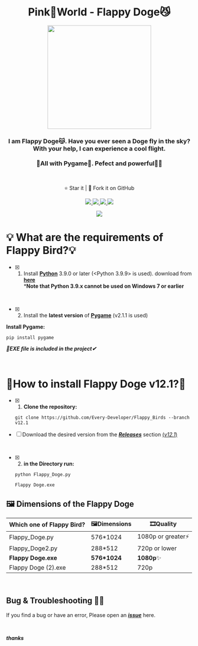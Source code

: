 <h1 align="center">Pink🎀World - Flappy Doge😼</h1>
<p align="center">
<img src="https://s4.uupload.ir/files/51f9fnraaml_3vyu.png" width='280'>
  <h3 align='center'>I am Flappy Doge😽. Have you ever seen a Doge fly in the sky?<br> With your help, I can experience a cool flight. <br><br> 🐍All with Pygame🐍. Pefect and powerful💪🏻</h3><br>
  
</p>
  <p align="center">⭐️ Star it | 🔱 Fork it on GitHub </p>
  <p align="center">
    <a href="https://www.pygame.org/">
      <img src="https://img.shields.io/badge/built%20with-Pygame-blueviolet" />
    </a>
    <a href="https://www.python.org/">
    	<img src="https://img.shields.io/badge/Language-Python-turquoise" />
    </a>
    <a href="https://github.com/Every-Developer/Flappy_Birds/releases/tag/v12.1">
      <img src='https://img.shields.io/badge/Release-v12.1-goldenrod'>
    <a href="https://github.com/Every-Developer/Flappy_Birds/blob/Pink-World/LICENSE">
      <img src="https://img.shields.io/badge/license-MIT License-lightgreen.svg" />
    </a>
  </p>
<p align='center'><a href='https://github.com/Every-Developer'><img  src='https://img.shields.io/badge/Coded%20By-Mohammadreza.D-lightcoral'></a></p>

# 💡 What are the requirements of Flappy Bird?💡
      
- [x] 1. Install [**Python**](https://www.python.org) 3.9.0 or later (<Python 3.9.9> is used). download from
[**here**](https://www.python.org/downloads/) <br> ***Note that Python 3.9.x cannot be used on Windows 7 or earlier**
<br>

- [x] 2. Install the **latest version** of [**Pygame**](https://www.pygame.org/news) (v2.1.1 is used)
      
**Install Pygame:**
  
  ```
  pip install pygame 
  ```
      
***📂EXE file is included in the project✔***
      
<br>
      
# 🐣How to install Flappy Doge v12.1?🤔
      
- [x] 1. **Clone the repository:**
      
  ```
  git clone https://github.com/Every-Developer/Flappy_Birds --branch v12.1
  ```
- [ ] Download the desired version from the ***[Releases](https://github.com/Every-Developer/Flappy_Birds/releases)*** section [(*v12.1*)](https://github.com/Every-Developer/Flappy_Birds/releases/tag/v12.1)
<br>
      
- [x] 2. **in the Directory run:**
      
  ```
  python Flappy_Doge.py
  
  Flappy Doge.exe
  ```      

## 🖼 Dimensions of the Flappy Doge
      
| Which one of Flappy Bird? | 🖼Dimensions | 🎞Quality |
|---|---|---|
| Flappy_Doge.py | 576*1024 | 1080p or greater⚡ |
| Flappy_Doge2.py | 288*512 | 720p or lower |
| **Flappy Doge.exe** | **576*1024** | **1080p**✨ | 
| Flappy Doge (2).exe | 288*512 | 720p |

<br>

## Bug & Troubleshooting 👨‍💻

If you find a bug or have an error, Please open an [***issue***](https://github.com/Every-Developer/Flappy_Birds/issues) here.

<br>

***thanks***
